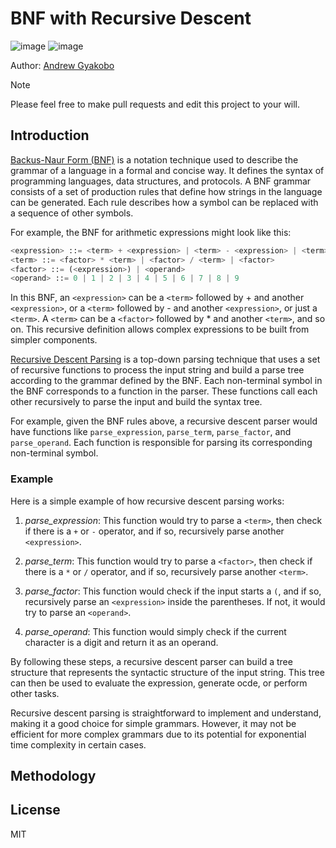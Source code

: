 # BNF with Recursive Descent

![image](https://img.shields.io/badge/Python-FFD43B?style=for-the-badge&logo=python&logoColor=blue)
![image](https://img.shields.io/badge/windows%20terminal-4D4D4D?style=for-the-badge&logo=windows%20terminal&logoColor=white)

Author: [Andrew Gyakobo](https://github.com/Gyakobo)

>[!NOTE]
>Please feel free to make pull requests and edit this project to your will.

## Introduction

[Backus-Naur Form (BNF)](https://en.wikipedia.org/wiki/Backus%E2%80%93Naur_form) is a notation technique used to describe the grammar of a language in a formal and concise way. It defines the syntax of programming languages, data structures, and protocols. A BNF grammar consists of a set of production rules that define how strings in the language can be generated. Each rule describes how a symbol can be replaced with a sequence of other symbols.

For example, the BNF for arithmetic expressions might look like this:

```php
<expression> ::= <term> + <expression> | <term> - <expression> | <term>
<term> ::= <factor> * <term> | <factor> / <term> | <factor>
<factor> ::= (<expression>) | <operand>
<operand> ::= 0 | 1 | 2 | 3 | 4 | 5 | 6 | 7 | 8 | 9
```

In this BNF, an `<expression>` can be a `<term>` followed by + and another `<expression>`, or a `<term>` followed by - and another `<expression>`, or just a `<term>`. A `<term>` can be a `<factor>` followed by * and another `<term>`, and so on. This recursive definition allows complex expressions to be built from simpler components.

[Recursive Descent Parsing](https://en.wikipedia.org/wiki/Recursive_descent_parser) is a top-down parsing technique that uses a set of recursive functions to process the input string and build a parse tree according to the grammar defined by the BNF. Each non-terminal symbol in the BNF corresponds to a function in the parser. These functions call each other recursively to parse the input and build the syntax tree.

For example, given the BNF rules above, a recursive descent parser would have functions like `parse_expression`, `parse_term`, `parse_factor`, and `parse_operand`. Each function is responsible for parsing its corresponding non-terminal symbol.

### Example

Here is a simple example of how recursive descent parsing works:

1. *parse_expression*: This function would try to parse a `<term>`, then check if there is a `+` or `-` operator, and if so, recursively parse another `<expression>`.

1. *parse_term*: This function would try to parse a `<factor>`, then check if there is a `*` or `/` operator, and if so, recursively parse another `<term>`.

1. *parse_factor*: This function would check if the input starts a `(`, and if so, recursively parse an `<expression>` inside the parentheses. If not, it would try to parse an `<operand>`.

1. *parse_operand*: This function would simply check if the current character is a digit and return it as an operand.

By following these steps, a recursive descent parser can build a tree structure that represents the syntactic structure of the input string. This tree can then be used to evaluate the expression, generate ocde, or perform other tasks.

Recursive descent parsing is straightforward to implement and understand, making it a good choice for simple grammars. However, it may not be efficient for more complex grammars due to its potential for exponential time complexity in certain cases.

## Methodology

## License
MIT

